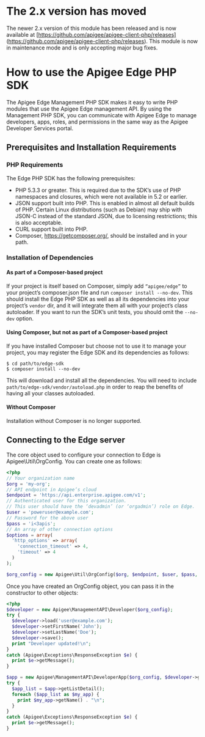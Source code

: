# The 2.x version has moved
The newer 2.x version of this module has been released and is now available at [https://github.com/apigee/apigee-client-php/releases]
(https://github.com/apigee/apigee-client-php/releases).  This module is now in maintenance mode and is only accepting
major bug fixes.

# How to use the Apigee Edge PHP SDK

The Apigee Edge Management PHP SDK makes it easy to write PHP modules that use
the Apigee Edge management API. By using the Management PHP SDK, you can
communicate with Apigee Edge to manage developers, apps, roles, and permissions
in the same way as the Apigee Developer Services portal.

## Prerequisites and Installation Requirements
### PHP Requirements

The Edge PHP SDK has the following prerequisites:

* PHP 5.3.3 or greater. This is required due to the SDK’s use of PHP namespaces
  and closures, which were not available in 5.2 or earlier.
* JSON support built into PHP. This is enabled in almost all default builds of
  PHP. Certain Linux distributions (such as Debian) may ship with JSON-C
  instead of the standard JSON, due to licensing restrictions; this is also
  acceptable.
* CURL support built into PHP.
* Composer, https://getcomposer.org/, should be installed and in your path.

### Installation of Dependencies
#### As part of a Composer-based project

If your project is itself based on Composer, simply add `“apigee/edge”`
to your project’s composer.json file and run `composer install --no-dev`.  This
should install the Edge PHP SDK as well as all its dependencies into your
project’s `vendor` dir, and it will integrate them all with your project’s class
autoloader. If you want to run the SDK’s unit tests, you should omit the
`--no-dev` option.

#### Using Composer, but not as part of a Composer-based project

If you have installed Composer but choose not to use it to manage your project,
you may register the Edge SDK and its dependencies as follows:
```
$ cd path/to/edge-sdk
$ composer install --no-dev
```

This will download and install all the dependencies. You will need to include
`path/to/edge-sdk/vendor/autoload.php` in order to reap the benefits of having
all your classes autoloaded.

#### Without Composer

Installation without Composer is no longer supported.

## Connecting to the Edge server

The core object used to configure your connection to Edge is Apigee\Util\OrgConfig.  You can create one as follows:
```php
<?php
// Your organization name
$org = 'my-org';
// API endpoint in Apigee’s cloud
$endpoint = 'https://api.enterprise.apigee.com/v1';
// Authenticated user for this organization.
// This user should have the ‘devadmin’ (or ‘orgadmin’) role on Edge.
$user = 'poweruser@example.com';
// Password for the above user
$pass = 'i<3apis';
// An array of other connection options
$options = array(
  'http_options' => array(
    'connection_timeout' => 4,
    'timeout' => 4
  )
);

$org_config = new Apigee\Util\OrgConfig($org, $endpoint, $user, $pass, $options);
```

Once you have created an OrgConfig object, you can pass it in the constructor to other objects:

```php
<?php
$developer = new Apigee\ManagementAPI\Developer($org_config);
try {
  $developer->load('user@example.com');
  $developer->setFirstName('John');
  $developer->setLastName('Doe');
  $developer->save();
  print "Developer updated!\n";
}
catch (Apigee\Exceptions\ResponseException $e) {
  print $e->getMessage();
}

$app = new Apigee\ManagementAPI\DeveloperApp($org_config, $developer->getEmail());
try {
  $app_list = $app->getListDetail();
  foreach ($app_list as $my_app) {
    print $my_app->getName() . "\n";
  }
}
catch (Apigee\Exceptions\ResponseException $e) {
  print $e->getMessage();
}
```
